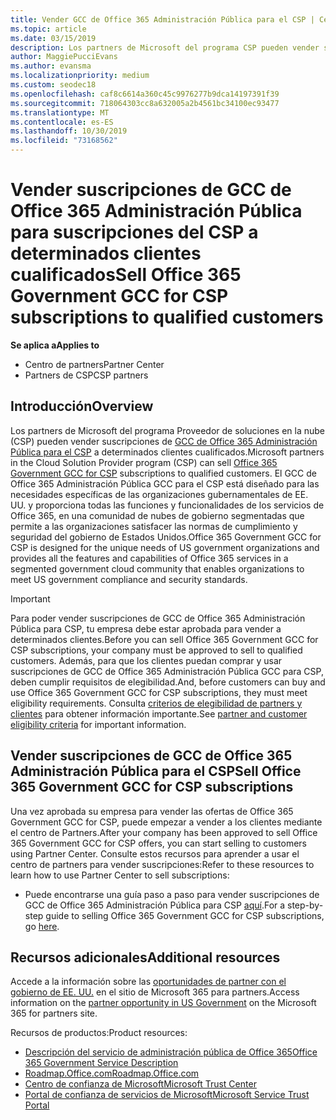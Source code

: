 ```yaml
---
title: Vender GCC de Office 365 Administración Pública para el CSP | Centro de partners
ms.topic: article
ms.date: 03/15/2019
description: Los partners de Microsoft del programa CSP pueden vender suscripciones de GCC de Office 365 Administración Pública para el CSP a determinados clientes cualificados. Office 365 Government GCC for CSP es un conjunto de servicios de productividad en la nube diseñado para los contratistas gubernamentales y gubernamentales de Estados Unidos.
author: MaggiePucciEvans
ms.author: evansma
ms.localizationpriority: medium
ms.custom: seodec18
ms.openlocfilehash: caf8c6614a360c45c9976277b9dca14197391f39
ms.sourcegitcommit: 718064303cc8a632005a2b4561bc34100ec93477
ms.translationtype: MT
ms.contentlocale: es-ES
ms.lasthandoff: 10/30/2019
ms.locfileid: "73168562"
---
```

# <a name="sell-office-365-government-gcc-for-csp-subscriptions-to-qualified-customers"></a><span data-ttu-id="d6339-104">Vender suscripciones de GCC de Office 365 Administración Pública para suscripciones del CSP a determinados clientes cualificados</span><span class="sxs-lookup"><span data-stu-id="d6339-104">Sell Office 365 Government GCC for CSP subscriptions to qualified customers</span></span>

<span data-ttu-id="d6339-105">**Se aplica a**</span><span class="sxs-lookup"><span data-stu-id="d6339-105">**Applies to**</span></span>

-  <span data-ttu-id="d6339-106">Centro de partners</span><span class="sxs-lookup"><span data-stu-id="d6339-106">Partner Center</span></span>
-  <span data-ttu-id="d6339-107">Partners de CSP</span><span class="sxs-lookup"><span data-stu-id="d6339-107">CSP partners</span></span>


## <a name="overview"></a><span data-ttu-id="d6339-108">Introducción</span><span class="sxs-lookup"><span data-stu-id="d6339-108">Overview</span></span>

<span data-ttu-id="d6339-109">Los partners de Microsoft del programa Proveedor de soluciones en la nube (CSP) pueden vender suscripciones de [GCC de Office 365 Administración Pública para el CSP](https://www.microsoft.com/microsoft-365/partners/governmentforCSP) a determinados clientes cualificados.</span><span class="sxs-lookup"><span data-stu-id="d6339-109">Microsoft partners in the Cloud Solution Provider program (CSP) can sell [Office 365 Government GCC for CSP](https://www.microsoft.com/microsoft-365/partners/governmentforCSP) subscriptions to qualified customers.</span></span> <span data-ttu-id="d6339-110">El GCC de Office 365 Administración Pública GCC para el CSP está diseñado para las necesidades específicas de las organizaciones gubernamentales de EE. UU. y proporciona todas las funciones y funcionalidades de los servicios de Office 365, en una comunidad de nubes de gobierno segmentadas que permite a las organizaciones satisfacer las normas de cumplimiento y seguridad del gobierno de Estados Unidos.</span><span class="sxs-lookup"><span data-stu-id="d6339-110">Office 365 Government GCC for CSP is designed for the unique needs of US government organizations and provides all the features and capabilities of Office 365 services in a segmented government cloud community that enables organizations to meet US government compliance and security standards.</span></span> 

>[!IMPORTANT] 
><span data-ttu-id="d6339-111">Para poder vender suscripciones de GCC de Office 365 Administración Pública para CSP, tu empresa debe estar aprobada para vender a determinados clientes.</span><span class="sxs-lookup"><span data-stu-id="d6339-111">Before you can sell Office 365 Government GCC for CSP subscriptions, your company must be approved to sell to qualified customers.</span></span> <span data-ttu-id="d6339-112">Además, para que los clientes puedan comprar y usar suscripciones de GCC de Office 365 Administración Pública GCC para CSP, deben cumplir requisitos de elegibilidad.</span><span class="sxs-lookup"><span data-stu-id="d6339-112">And, before customers can buy and use Office 365 Government GCC for CSP subscriptions, they must meet eligibility requirements.</span></span> <span data-ttu-id="d6339-113">Consulta [criterios de elegibilidad de partners y clientes](csp-gcc-validate.md) para obtener información importante.</span><span class="sxs-lookup"><span data-stu-id="d6339-113">See [partner and customer eligibility criteria](csp-gcc-validate.md) for important information.</span></span>


## <a name="sell-office-365-government-gcc-for-csp-subscriptions"></a><span data-ttu-id="d6339-114">Vender suscripciones de GCC de Office 365 Administración Pública para el CSP</span><span class="sxs-lookup"><span data-stu-id="d6339-114">Sell Office 365 Government GCC for CSP subscriptions</span></span>

<span data-ttu-id="d6339-115">Una vez aprobada su empresa para vender las ofertas de Office 365 Government GCC for CSP, puede empezar a vender a los clientes mediante el centro de Partners.</span><span class="sxs-lookup"><span data-stu-id="d6339-115">After your company has been approved to sell Office 365 Government GCC for CSP offers, you can start selling to customers using Partner Center.</span></span> <span data-ttu-id="d6339-116">Consulte estos recursos para aprender a usar el centro de partners para vender suscripciones:</span><span class="sxs-lookup"><span data-stu-id="d6339-116">Refer to these resources to learn how to use Partner Center to sell subscriptions:</span></span> 

-   <span data-ttu-id="d6339-117">Puede encontrarse una guía paso a paso para vender suscripciones de GCC de Office 365 Administración Pública para CSP [aquí](https://go.microsoft.com/fwlink/?linkid=2007323).</span><span class="sxs-lookup"><span data-stu-id="d6339-117">For a step-by-step guide to selling Office 365 Government GCC for CSP subscriptions, go [here](https://go.microsoft.com/fwlink/?linkid=2007323).</span></span>  


## <a name="additional-resources"></a><span data-ttu-id="d6339-118">Recursos adicionales</span><span class="sxs-lookup"><span data-stu-id="d6339-118">Additional resources</span></span>

<span data-ttu-id="d6339-119">Accede a la información sobre las [oportunidades de partner con el gobierno de EE. UU.](https://www.microsoft.com/microsoft-365/partners/governmentforCSP) en el sitio de Microsoft 365 para partners.</span><span class="sxs-lookup"><span data-stu-id="d6339-119">Access information on the [partner opportunity in US Government](https://www.microsoft.com/microsoft-365/partners/governmentforCSP) on the Microsoft 365 for partners site.</span></span>

<span data-ttu-id="d6339-120">Recursos de productos:</span><span class="sxs-lookup"><span data-stu-id="d6339-120">Product resources:</span></span>

- [<span data-ttu-id="d6339-121">Descripción del servicio de administración pública de Office 365</span><span class="sxs-lookup"><span data-stu-id="d6339-121">Office 365 Government Service Description</span></span>](https://technet.microsoft.com/library/mt774581.aspx)
- [<span data-ttu-id="d6339-122">Roadmap.Office.com</span><span class="sxs-lookup"><span data-stu-id="d6339-122">Roadmap.Office.com</span></span>](https://products.office.com/business/office-365-roadmap)
- [<span data-ttu-id="d6339-123">Centro de confianza de Microsoft</span><span class="sxs-lookup"><span data-stu-id="d6339-123">Microsoft Trust Center</span></span>](https://www.microsoft.com/TrustCenter/)
- [<span data-ttu-id="d6339-124">Portal de confianza de servicios de Microsoft</span><span class="sxs-lookup"><span data-stu-id="d6339-124">Microsoft Service Trust Portal</span></span>](https://aka.ms/STP)

